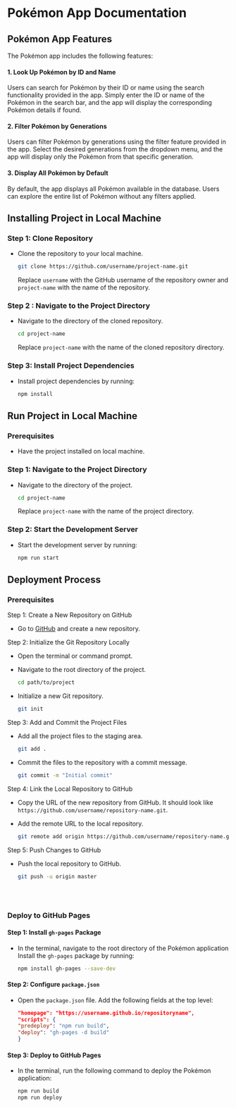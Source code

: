 # Pokémon App Documentation

## Pokémon App Features

The Pokémon app includes the following features:

#### 1. Look Up Pokémon by ID and Name

Users can search for Pokémon by their ID or name using the search functionality provided in the app. Simply enter the ID or name of the Pokémon in the search bar, and the app will display the corresponding Pokémon details if found.

#### 2. Filter Pokémon by Generations

Users can filter Pokémon by generations using the filter feature provided in the app. Select the desired generations from the dropdown menu, and the app will display only the Pokémon from that specific generation.

#### 3. Display All Pokémon by Default

By default, the app displays all Pokémon available in the database. Users can explore the entire list of Pokémon without any filters applied.

## Installing Project in Local Machine

### Step 1: Clone Repository

- Clone the repository to your local machine.

  ```bash
  git clone https://github.com/username/project-name.git
  ```

  Replace `username` with the GitHub username of the repository owner and `project-name` with the name of the repository.

### Step 2 : Navigate to the Project Directory

- Navigate to the directory of the cloned repository.

  ```bash
  cd project-name
  ```

  Replace `project-name` with the name of the cloned repository directory.

### Step 3: Install Project Dependencies

- Install project dependencies by running:

  ```bash
  npm install
  ```

## Run Project in Local Machine

### Prerequisites

- Have the project installed on local machine.

### Step 1: Navigate to the Project Directory

- Navigate to the directory of the project.

  ```bash
  cd project-name
  ```

  Replace `project-name` with the name of the project directory.

### Step 2: Start the Development Server

- Start the development server by running:

  ```bash
  npm run start
  ```

## Deployment Process

### Prerequisites

Step 1: Create a New Repository on GitHub

- Go to [GitHub](https://github.com) and create a new repository.

Step 2: Initialize the Git Repository Locally

- Open the terminal or command prompt.
- Navigate to the root directory of the project.

  ```bash
  cd path/to/project
  ```

- Initialize a new Git repository.

  ```bash
  git init
  ```

Step 3: Add and Commit the Project Files

- Add all the project files to the staging area.

  ```bash
  git add .
  ```

- Commit the files to the repository with a commit message.

  ```bash
  git commit -m "Initial commit"
  ```

Step 4: Link the Local Repository to GitHub

- Copy the URL of the new repository from GitHub. It should look like `https://github.com/username/repository-name.git`.
- Add the remote URL to the local repository.

  ```bash
  git remote add origin https://github.com/username/repository-name.git
  ```

Step 5: Push Changes to GitHub

- Push the local repository to GitHub.

  ```bash
  git push -u origin master
  ```

  <br/>
  <br/>

### Deploy to GitHub Pages

#### Step 1: Install `gh-pages` Package

- In the terminal, navigate to the root directory of the Pokémon application Install the `gh-pages` package by running:

  ```bash
  npm install gh-pages --save-dev
  ```

#### Step 2: Configure `package.json`

- Open the `package.json` file. Add the following fields at the top level:

  ```json
  "homepage": "https://username.github.io/repositoryname",
  "scripts": {
  "predeploy": "npm run build",
  "deploy": "gh-pages -d build"
  }
  ```

#### Step 3: Deploy to GitHub Pages

- In the terminal, run the following command to deploy the Pokémon application:

  ```bash
  npm run build
  npm run deploy
  ```
